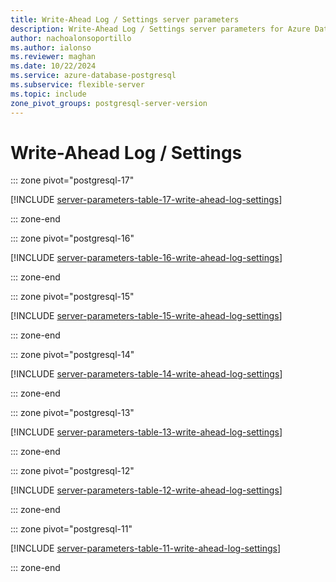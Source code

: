 ```yaml
---
title: Write-Ahead Log / Settings server parameters
description: Write-Ahead Log / Settings server parameters for Azure Database for PostgreSQL - Flexible Server.
author: nachoalonsoportillo
ms.author: ialonso
ms.reviewer: maghan
ms.date: 10/22/2024
ms.service: azure-database-postgresql
ms.subservice: flexible-server
ms.topic: include
zone_pivot_groups: postgresql-server-version
---
```

# Write-Ahead Log / Settings


::: zone pivot="postgresql-17"

[!INCLUDE [server-parameters-table-17-write-ahead-log-settings](./includes/server-parameters-table-17-write-ahead-log-settings.md)]

::: zone-end


::: zone pivot="postgresql-16"

[!INCLUDE [server-parameters-table-16-write-ahead-log-settings](./includes/server-parameters-table-16-write-ahead-log-settings.md)]

::: zone-end


::: zone pivot="postgresql-15"

[!INCLUDE [server-parameters-table-15-write-ahead-log-settings](./includes/server-parameters-table-15-write-ahead-log-settings.md)]

::: zone-end


::: zone pivot="postgresql-14"

[!INCLUDE [server-parameters-table-14-write-ahead-log-settings](./includes/server-parameters-table-14-write-ahead-log-settings.md)]

::: zone-end


::: zone pivot="postgresql-13"

[!INCLUDE [server-parameters-table-13-write-ahead-log-settings](./includes/server-parameters-table-13-write-ahead-log-settings.md)]

::: zone-end


::: zone pivot="postgresql-12"

[!INCLUDE [server-parameters-table-12-write-ahead-log-settings](./includes/server-parameters-table-12-write-ahead-log-settings.md)]

::: zone-end


::: zone pivot="postgresql-11"

[!INCLUDE [server-parameters-table-11-write-ahead-log-settings](./includes/server-parameters-table-11-write-ahead-log-settings.md)]

::: zone-end


